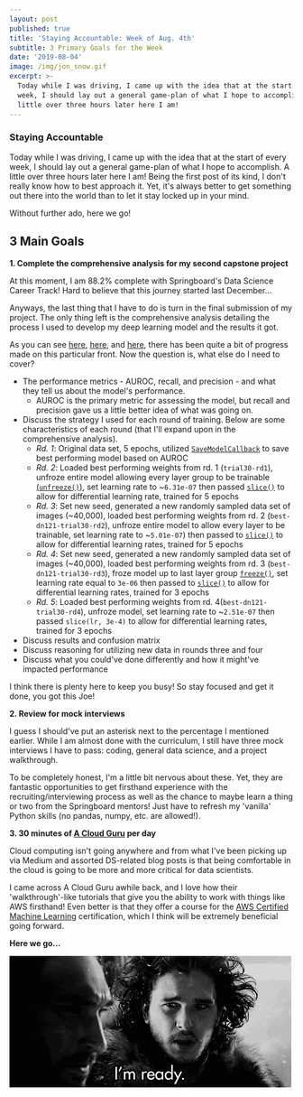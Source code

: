 ```yaml
---
layout: post
published: true
title: 'Staying Accountable: Week of Aug. 4th'
subtitle: 3 Primary Goals for the Week
date: '2019-08-04'
image: /img/jon_snow.gif
excerpt: >-
  Today while I was driving, I came up with the idea that at the start of every
  week, I should lay out a general game-plan of what I hope to accomplish. A
  little over three hours later here I am!
---
```

### Staying Accountable
Today while I was driving, I came up with the idea that at the start of every week, I should lay out a general game-plan of what I hope to accomplish. A little over three hours later here I am! Being the first post of its kind, I don't really know how to best approach it. Yet, it's always better to get something out there into the world than to let it stay locked up in your mind.

Without further ado, here we go!

## 3 Main Goals

__1. Complete the comprehensive analysis for my second capstone project__

At this moment, I am 88.2% complete with Springboard's Data Science Career Track! Hard to believe that this journey started last December...

Anyways, the last thing that I have to do is turn in the final submission of my project. The only thing left is the comprehensive analysis detailing the process I used to develop my deep learning model and the results it got. 

As you can see [here](https://jearny58.github.io/2019-07-31-capstone-chronicles-july-31-2019/), [here](https://jearny58.github.io/2019-08-01-capstone-chronicles-aug-1-2019/), and [here](https://jearny58.github.io/2019-08-02-capstone-chronicles-aug-2-2019/), there has been quite a bit of progress made on this particular front. Now the question is, what else do I need to cover?

- The performance metrics - AUROC, recall, and precision - and what they tell us about the model's performance.
    - AUROC is the primary metric for assessing the model, but recall and precision gave us a little better idea of what was going on.
- Discuss the strategy I used for each round of training. Below are some characteristics of each round (that I'll expand upon in the comprehensive analysis). 
    - _Rd. 1_: Original data set, 5 epochs, utilized [`SaveModelCallback`](https://docs.fast.ai/callbacks.html#SaveModelCallback) to save best performing model based on AUROC
    - _Rd. 2_: Loaded best performing weights from rd. 1 (`trial30-rd1`), unfroze entire model allowing every layer group to be trainable [(`unfreeze()`)](https://docs.fast.ai/basic_train.html#Learner.unfreeze), set learning rate to ~`6.31e-07` then passed [`slice()`](https://docs.fast.ai/basic_train.html#Learner.lr_range) to allow for differential learning rate, trained for 5 epochs
    - _Rd. 3_: Set new seed, generated a new randomly sampled data set of images (~40,000), loaded best performing weights from rd. 2 (`best-dn121-trial30-rd2`), unfroze entire model to allow every layer to be trainable, set learning rate to ~`5.01e-07`) then passed to [`slice()`](https://docs.fast.ai/basic_train.html#Learner.lr_range) to allow for differential learning rates, trained for 5 epochs
    - _Rd. 4_: Set new seed, generated a new randomly sampled data set of images (~40,000), loaded best performing weights from rd. 3 (`best-dn121-trial30-rd3`), froze model up to last layer group [`freeze()`](https://docs.fast.ai/basic_train.html#Learner.freeze), set learning rate equal to `3e-06` then passed to [`slice()`](https://docs.fast.ai/basic_train.html#Learner.lr_range) to allow for differential learning rates, trained for 3 epochs
    - _Rd. 5_: Loaded best performing weights from rd. 4(`best-dn121-trial30-rd4`), unfroze model, set learning rate to ~`2.51e-07` then passed `slice(lr, 3e-4)` to allow for differential learning rates, trained for 3 epochs
- Discuss results and confusion matrix
- Discuss reasoning for utilizing new data in rounds three and four
- Discuss what you could've done differently and how it might've impacted performance

I think there is plenty here to keep you busy! So stay focused and get it done, you got this Joe!

__2. Review for mock interviews__

I guess I should've put an asterisk next to the percentage I mentioned earlier. While I am almost done with the curriculum, I still have three mock interviews I have to pass: coding, general data science, and a project walkthrough. 

To be completely honest, I'm a little bit nervous about these. Yet, they are fantastic opportunities to get firsthand experience with the recruiting/interviewing process as well as the chance to maybe learn a thing or two from the Springboard mentors! Just have to refresh my 'vanilla' Python skills (no pandas, numpy, etc. are allowed!). 

__3. 30 minutes of [A Cloud Guru](https://acloud.guru/) per day__

Cloud computing isn't going anywhere and from what I've been picking up via Medium and assorted DS-related blog posts is that being comfortable in the cloud is going to be more and more critical for data scientists. 

I came across A Cloud Guru awhile back, and I love how their 'walkthrough'-like tutorials that give you the ability to work with things like AWS firsthand! Even better is that they offer a course for the [AWS Certified Machine Learning](https://aws.amazon.com/certification/certified-machine-learning-specialty/) certification, which I think will be extremely beneficial going forward. 

__Here we go...__

![](/img/jon_snow.gif)
